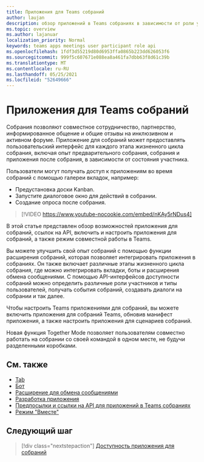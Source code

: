 ```yaml
---
title: Приложения для Teams собраний
author: laujan
description: обзор приложений в Teams собраниях в зависимости от роли участника и пользователя
ms.topic: overview
ms.author: lajanuar
localization_priority: Normal
keywords: teams apps meetings user participant role api
ms.openlocfilehash: 1fdf3d55219d80d6953ffa0865b223dd626053f6
ms.sourcegitcommit: 999f5c607671e088ea8a461fa7dbb63f8d61c39b
ms.translationtype: MT
ms.contentlocale: ru-RU
ms.lasthandoff: 05/25/2021
ms.locfileid: "52649666"
---
```

# <a name="apps-for-teams-meetings"></a>Приложения для Teams собраний

Собрания позволяют совместное сотрудничество, партнерство, информированное общение и общие отзывы на инклюзивном и активном форуме. Приложение для собраний может предоставлять пользовательский интерфейс для каждого этапа жизненного цикла собрания, включая опыт предварительного собрания, собрания и приложения после собрания, в зависимости от состояния участника.

Пользователи могут получать доступ к приложениям во время собраний с помощью галереи вкладок, например:

* Предустановка доски Kanban.
* Запустите диалоговое окно для действий в собрании.
* Создание опроса после собрания.

> [!VIDEO https://www.youtube-nocookie.com/embed/nKAy5rNDus4]

В этой статье представлен обзор возможностей приложения для собраний, ссылок на API, включить и настроить приложения для собраний, а также режим совместной работы в Teams.

Вы можете улучшить свой опыт собраний с помощью функции расширения собраний, которая позволяет интегрировать приложения в собраниях. Он также включает различные этапы жизненного цикла собрания, где можно интегрировать вкладки, боты и расширения обмена сообщениями. С помощью API-интерфейсов доступности собраний можно определить различные роли участников и типы пользователей, получать события собраний, создавать диалоги на собрании и так далее.

Чтобы настроить Teams приложениями для собраний, вы можете включить приложения для собраний Teams, обновив манифест приложения, а также настроить приложения для сценариев собраний.

Новая функция Together Mode позволяет пользователям совместно работать на собрании со своей командой в одном месте, не будучи разделенными коробками.

## <a name="see-also"></a>См. также

* [Tab](../tabs/what-are-tabs.md#understand-how-tabs-work)
* [Бот](../bots/what-are-bots.md)
* [Расширение для обмена сообщениями](../messaging-extensions/what-are-messaging-extensions.md)
* [Разработка приложения](../apps-in-teams-meetings/design/designing-apps-in-meetings.md)
* [Предпосылки и ссылки на API для приложений в Teams собраниях](create-apps-for-teams-meetings.md)
* [Режим "Вместе"](~/apps-in-teams-meetings/teams-together-mode.md)

## <a name="next-step"></a>Следующий шаг

> [!div class="nextstepaction"]
> [Доступность приложения для собраний](meeting-app-extensibility.md)

